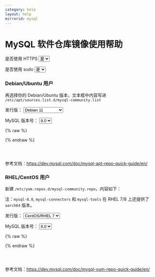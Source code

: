 ```yaml
---
category: help
layout: help
mirrorid: mysql
---
```


<!-- 本 markdown 从 mirrorz-org/mirrorz-help 自动生成，如需修改，请修改 mirrorz-org/mirrorz-help 的对应部分 -->

# MySQL 软件仓库镜像使用帮助

<form class="form-inline">
<div class="form-group">
	<label>是否使用 HTTPS</label>
	<select id="http-select" class="form-control content-select" data-target="#content-0,#content-1">
	  <option data-http_protocol="https://" selected>是</option>
	  <option data-http_protocol="http://">否</option>
	</select>
</div>
</form>


<form class="form-inline">
<div class="form-group">
	<label>是否使用 sudo</label>
	<select id="sudo-select" class="form-control content-select" data-target="#content-0,#content-1">
	  <option data-sudo="sudo " data-sudoE="sudo -E " selected>是</option>
	  <option data-sudo="" data-sudoE="">否</option>
	</select>
</div>
</form>



### Debian/Ubuntu 用户

再选择你的 Debian/Ubuntu 版本，文本框中内容写进 `/etc/apt/sources.list.d/mysql-community.list`



<form class="form-inline">
<div class="form-group">
  <label>发行版：</label>
    <select id="select-0-0" class="form-control content-select" data-target="#content-0">
      <option data-os_name="debian" data-release_name="bullseye" selected>Debian 11</option>
      <option data-os_name="debian" data-release_name="buster">Debian 10</option>
      <option data-os_name="debian" data-release_name="stretch">Debian 9</option>
      <option data-os_name="debian" data-release_name="jessie">Debian 8</option>
      <option data-os_name="ubuntu" data-release_name="jammy">Ubuntu 22.04 LTS</option>
      <option data-os_name="ubuntu" data-release_name="focal">Ubuntu 20.04 LTS</option>
      <option data-os_name="ubuntu" data-release_name="bionic">Ubuntu 18.04 LTS</option>
      <option data-os_name="ubuntu" data-release_name="xenial">Ubuntu 16.04 LTS</option>
    </select>
</div>
</form>

<form class="form-inline">
<div class="form-group">
  <label>MySQL 版本号：</label>
    <select id="select-0-1" class="form-control content-select" data-target="#content-0">
      <option data-version="8.0" selected>8.0</option>
      <option data-version="5.7">5.7</option>
      <option data-version="5.6">5.6</option>
    </select>
</div>
</form>

{% raw %}
<script id="template-0" type="x-tmpl-markup">
deb {{http_protocol}}{{mirror}}/apt/{{os_name}} {{release_name}} mysql-{{version}} mysql-tools
</script>
{% endraw %}

<p></p>

<pre>
<code id="content-0" class="language-properties" data-template="#template-0" data-select="#http-select,#sudo-select,#select-0-0,#select-0-1">
</code>
</pre>


参考文档：https://dev.mysql.com/doc/mysql-apt-repo-quick-guide/en/

### RHEL/CentOS 用户

新建 `/etc/yum.repos.d/mysql-community.repo`，内容如下：

注：`mysql-8.0`, `mysql-connectors` 和 `mysql-tools` 在 RHEL 7/8 上还提供了 `aarch64` 版本。




<form class="form-inline">
<div class="form-group">
  <label>发行版：</label>
    <select id="select-1-0" class="form-control content-select" data-target="#content-1">
      <option data-release_name="el7" selected>CentOS/RHEL 7</option>
    </select>
</div>
</form>

<form class="form-inline">
<div class="form-group">
  <label>MySQL 版本号：</label>
    <select id="select-1-1" class="form-control content-select" data-target="#content-1">
      <option data-version="8.0" selected>8.0</option>
      <option data-version="5.7">5.7</option>
      <option data-version="5.6">5.6</option>
    </select>
</div>
</form>

{% raw %}
<script id="template-1" type="x-tmpl-markup">
[mysql-connectors-community]
name=MySQL Connectors Community
baseurl={{http_protocol}}{{mirror}}/yum/mysql-connectors-community-{{release_name}}-$basearch/
enabled=1
gpgcheck=1
gpgkey=https://repo.mysql.com/RPM-GPG-KEY-mysql

[mysql-tools-community]
name=MySQL Tools Community
baseurl={{http_protocol}}{{mirror}}/yum/mysql-tools-community-{{release_name}}-$basearch/
enabled=1
gpgcheck=1
gpgkey=https://repo.mysql.com/RPM-GPG-KEY-mysql

[mysql-{{version}}-community]
name=MySQL {{version}} Community Server
baseurl={{http_protocol}}{{mirror}}/yum/mysql-{{version}}-community-{{release_name}}-$basearch/
enabled=1
gpgcheck=1
gpgkey=https://repo.mysql.com/RPM-GPG-KEY-mysql
</script>
{% endraw %}

<p></p>

<pre>
<code id="content-1" class="language-ini" data-template="#template-1" data-select="#http-select,#sudo-select,#select-1-0,#select-1-1">
</code>
</pre>


参考文档：https://dev.mysql.com/doc/mysql-yum-repo-quick-guide/en/

